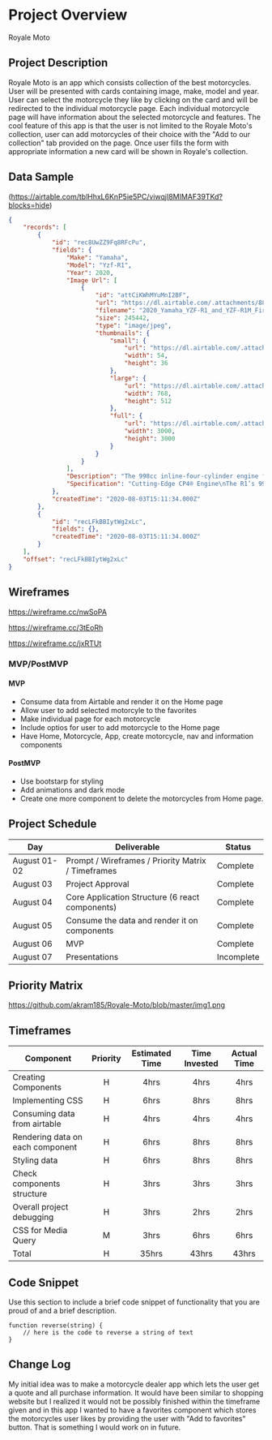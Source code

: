 # Project Overview

Royale Moto 

## Project Description

Royale Moto is an app which consists collection of the best motorcycles. User will be presented with cards containing image, make, model and year. User can select the motorcycle they like by clicking on the card and will be redirected to the individual motorcycle page. Each individual motorcycle page will have information about the selected motorcycle and features. The cool feature of this app is that the user is not limited to the Royale Moto's collection, user can add motorcycles of their choice with the "Add to our collection" tab provided on the page. Once user fills the form with appropriate information a new card will be shown in Royale's collection.

## Data Sample

(https://airtable.com/tblHhxL6KnP5ie5PC/viwqjI8MIMAF39TKd?blocks=hide)
```json
{
    "records": [
        {
            "id": "rec8UwZZ9Fq8RFcPu",
            "fields": {
                "Make": "Yamaha",
                "Model": "Yzf-R1",
                "Year": 2020,
                "Image Url": [
                    {
                        "id": "attCiKWhMYuMnI2BF",
                        "url": "https://dl.airtable.com/.attachments/88e2107f42a0ce24f98f6966adae8a24/847be064/2020_Yamaha_YZF-R1_and_YZF-R1M_First_Look_13_Fast_Facts",
                        "filename": "2020_Yamaha_YZF-R1_and_YZF-R1M_First_Look_(13_Fast_Facts)",
                        "size": 245442,
                        "type": "image/jpeg",
                        "thumbnails": {
                            "small": {
                                "url": "https://dl.airtable.com/.attachmentThumbnails/a60a133db180f5335418fc239b70c012/85b3cfd8",
                                "width": 54,
                                "height": 36
                            },
                            "large": {
                                "url": "https://dl.airtable.com/.attachmentThumbnails/02e0fab4d495ae3105679ee8a52d83ad/34dff41b",
                                "width": 768,
                                "height": 512
                            },
                            "full": {
                                "url": "https://dl.airtable.com/.attachmentThumbnails/ccd93543ba53aad7d4aff783b2dd11eb/ff76732c",
                                "width": 3000,
                                "height": 3000
                            }
                        }
                    }
                ],
                "Description": "The 998cc inline-four-cylinder engine features Yamaha’s exclusive crossplane crankshaft technology derived from the YZR-M1 MotoGP® machine. Every aspe...",
                "Specification": "Cutting-Edge CP4® Engine\nThe R1’s 998cc inline-four-cylinder engine features Yamaha’s exclusive crossplane crankshaft technology derived from the YZR-..."
            },
            "createdTime": "2020-08-03T15:11:34.000Z"
        },
        {
            "id": "recLFkBBIytWg2xLc",
            "fields": {},
            "createdTime": "2020-08-03T15:11:34.000Z"
        }
    ],
    "offset": "recLFkBBIytWg2xLc"
}
```


## Wireframes

https://wireframe.cc/nwSoPA

https://wireframe.cc/3tEoRh

https://wireframe.cc/jxRTUt

### MVP/PostMVP

#### MVP 

- Consume data from Airtable and render it on the Home page
- Allow user to add selected motorcyle to the favorites
- Make individual page for each motorcycle
- Include optios for user to add motorcycle to the Home page
- Have Home, Motorcycle, App, create motorcycle, nav and information components

#### PostMVP  

- Use bootstarp for styling
- Add animations and dark mode
- Create one more component to delete the motorcycles from Home page.

## Project Schedule

|  Day | Deliverable | Status
|---|---| ---|
|August 01-02| Prompt / Wireframes / Priority Matrix / Timeframes | Complete
|August 03| Project Approval | Complete
|August 04| Core Application Structure (6 react components) | Complete
|August 05| Consume the data and render it on components| Complete
|August 06| MVP | Complete
|August 07| Presentations | Incomplete

## Priority Matrix

https://github.com/akram185/Royale-Moto/blob/master/img1.png

## Timeframes

| Component | Priority | Estimated Time | Time Invested | Actual Time |
| --- | :---: |  :---: | :---: | :---: |
| Creating Components  | H | 4hrs| 4hrs | 4hrs |
| Implementing CSS | H | 6hrs| 8hrs | 8hrs |
|Consuming data from airtable | H | 4hrs| 4hrs | 4hrs |
| Rendering data on each component | H | 6hrs| 8hrs | 8hrs |
| Styling data| H | 6hrs| 8hrs | 8hrs |
| Check components structure  | H | 3hrs| 3hrs | 3hrs |
| Overall project debugging  | H | 3hrs| 2hrs | 2hrs |
| CSS for Media Query  | M | 3hrs| 6hrs | 6hrs |
| Total | H | 35hrs| 43hrs | 43hrs |


## Code Snippet

Use this section to include a brief code snippet of functionality that you are proud of and a brief description.  

```
function reverse(string) {
	// here is the code to reverse a string of text
}
```

## Change Log
 My initial idea was to make a motorcycle dealer app which lets the user get a quote and all purchase information. It would have been similar to shopping website but I realized it would not be possibly finished within the timeframe given and in this app I wanted to have a favorites component which stores the motorcycles user likes by providing the user with "Add to favorites" button. That is something I would work on in future.
